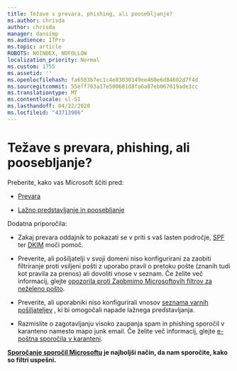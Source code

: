 ```yaml
---
title: Težave s prevara, phishing, ali poosebljanje?
ms.author: chrisda
author: chrisda
manager: dansimp
ms.audience: ITPro
ms.topic: article
ROBOTS: NOINDEX, NOFOLLOW
localization_priority: Normal
ms.custom: 1755
ms.assetid: ''
ms.openlocfilehash: fa6503b7ec1c4e83030149ee460e6d84602d7f4d
ms.sourcegitcommit: 55eff703a17e500681d8fa6a87eb067019ade3cc
ms.translationtype: MT
ms.contentlocale: sl-SI
ms.lasthandoff: 04/22/2020
ms.locfileid: "43713986"
---
```

# <a name="issues-with-spoofing-phishing-or-impersonation"></a>Težave s prevara, phishing, ali poosebljanje?

Preberite, kako vas Microsoft ščiti pred:

- [Prevara](https://docs.microsoft.com/office365/securitycompliance/anti-spoofing-protection)

- [Lažno predstavljanje in poosebljanje](https://docs.microsoft.com/office365/securitycompliance/atp-anti-phishing)

Dodatna priporočila:

- Zakaj prevara oddajnik to pokazati se v priti s vaš lasten področje, [SPF](https://docs.microsoft.com/office365/securitycompliance/set-up-spf-in-office-365-to-help-prevent-spoofing) ter [DKIM](https://docs.microsoft.com/office365/securitycompliance/use-dkim-to-validate-outbound-email) moči pomoč.

- Preverite, ali pošiljatelji v svoji domeni niso konfigurirani za zaobiti filtriranje proti vsiljeni pošti z uporabo pravil o pretoku pošte (znanih tudi kot pravila za prenos) ali dovoliti vnose v seznam. Če želite več informacij, glejte [opozorila proti Zaobmimo Microsoftovih filtrov za neželeno pošto](https://docs.microsoft.com/exchange/troubleshoot/antispam/cautions-against-bypassing-spam-filters).

- Preverite, ali uporabniki niso konfigurirali vnosov [seznama varnih pošiljateljev](https://support.office.com/article/BE1BAEA0-BEAB-4A30-B968-9004332336CE) , ki bi omogočali napade lažnega predstavljanja.

- Razmislite o zagotavljanju visoko zaupanja spam in phishing sporočil v karanteno namesto mapo junk email. Če želite več informacij, glejte [e-poštna sporočila v karanteni](https://docs.microsoft.com/office365/securitycompliance/quarantine-email-messages).

**[Sporočanje sporočil Microsoftu](https://support.office.com/article/b5caa9f1-cdf3-4443-af8c-ff724ea719d2) je najboljši način, da nam sporočite, kako so filtri uspešni.**
